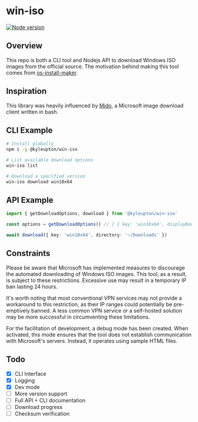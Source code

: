 # win-iso

[![Node version](https://img.shields.io/npm/v/@kyleupton/glob-copy.svg?style=flat)](https://www.npmjs.com/package/@kyleupton/win-iso)

## Overview

This repo is both a CLI tool and Nodejs API to download Windows ISO images from the official source. The motivation behind making this tool comes from [os-install-maker](https://github.com/kyleaupton/os-install-maker).

## Inspiration

This library was heavily influenced by [Mido](https://github.com/ElliotKillick/Mido), a Microsoft image download client written in bash.

## CLI Example

```bash
# Install globally
npm i -g @kyleupton/win-iso

# List available download options
win-iso list

# Download a specified version
win-iso download win10x64
```

## API Example

```typescript
import { getDownloadOptions, download } from '@kyleupton/win-iso'

const options = getDownloadOptions() // [ { key: 'win10x64', displayName: 'Windows 10 (64-bit)' }... ]

await download({ key: 'win10x64', directory: '~/Downloads' })
```

## Constraints

Please be aware that Microsoft has implemented measures to discourage the automated downloading of Windows ISO images. This tool, as a result, is subject to these restrictions. Excessive use may result in a temporary IP ban lasting 24 hours.

It's worth noting that most conventional VPN services may not provide a workaround to this restriction, as their IP ranges could potentially be pre-emptively banned. A less common VPN service or a self-hosted solution may be more successful in circumventing these limitations.

For the facilitation of development, a debug mode has been created. When activated, this mode ensures that the tool does not establish communication with Microsoft's servers. Instead, it operates using sample HTML files.

## Todo

- [x] CLI Interface
- [x] Logging
- [x] Dev mode
- [ ] More version support
- [ ] Full API + CLI documentation
- [ ] Download progress
- [ ] Checksum verification

